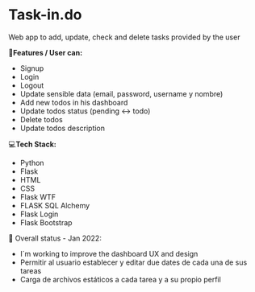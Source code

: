 # Task-in.do

Web app to add, update, check and delete tasks provided by the user

📍**Features / User can:**

- Signup
- Login
- Logout
- Update sensible data (email, password, username y nombre)
- Add new todos in his dashboard
- Update todos status (pending <-> todo)
- Delete todos
- Update todos description

💻**Tech Stack:**

- Python
- Flask
- HTML
- CSS
- Flask WTF
- FLASK SQL Alchemy
- Flask Login
- Flask Bootstrap

📌 Overall status - Jan 2022:

- I´m working to improve the dashboard UX and design
- Permitir al usuario establecer y editar due dates de cada una de sus tareas
- Carga de archivos estáticos a cada tarea y a su propio perfil
